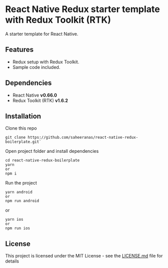 <!--
  Title: React Native Redux Boilerplate
  Description: A starter template for React Native with Redux Toolkit
  Author: saheeranas
  -->

# React Native Redux starter template with Redux Toolkit (RTK)

A starter template for React Native.

## Features

- Redux setup with Redux Toolkit.
- Sample code included.

## Dependencies

- React Native **v0.66.0**
- Redux Toolkit (RTK) **v1.6.2**

## Installation

Clone this repo

```
git clone https://github.com/saheeranas/react-native-redux-boilerplate.git`
```

Open project folder and install dependencies

```
cd react-native-redux-boilerplate
yarn
or
npm i
```

Run the project

```
yarn android
or
npm run android
```

or

```
yarn ios
or
npm run ios
```

## License

This project is licensed under the MIT License - see the [LICENSE.md](LICENSE) file for details

